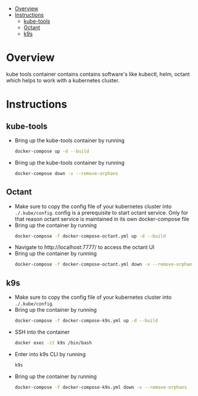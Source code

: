 - [Overview](#overview)
- [Instructions](#instructions)
  - [kube-tools](#kube-tools)
  - [Octant](#octant)
  - [k9s](#k9s)
  
# Overview
kube tools container contains contains software's like kubectl, helm, octant which helps to work with a kubernetes cluster.

# Instructions

## kube-tools
- Bring up the kube-tools container by running
  ```bash
  docker-compose up -d --build
  ```
- Bring up the kube-tools container by running
  ```bash
  docker-compose down -v --remove-orphans
  ```

## Octant
- Make sure to copy the config file of your kubernetes cluster into `./.kube/config`. config is a prerequisite to start octant service. Only for that reason octant service is maintained in its own docker-compose file
- Bring up the container by running
  ```bash
  docker-compose -f docker-compose-octant.yml up -d --build
  ```
- Navigate to http://localhost:7777/ to access the octant UI
- Bring up the container by running
  ```bash
  docker-compose -f docker-compose-octant.yml down -v --remove-orphans
  ```

## k9s
- Make sure to copy the config file of your kubernetes cluster into `./.kube/config`.
- Bring up the container by running
  ```bash
  docker-compose -f docker-compose-k9s.yml up -d --build
  ```
- SSH into the container
  ```bash
  docker exec -it k9s /bin/bash
  ```
- Enter into k9s CLI by running 
  ```bash
  k9s
  ```
- Bring up the container by running
  ```bash
  docker-compose -f docker-compose-k9s.yml down -v --remove-orphans
  ```
